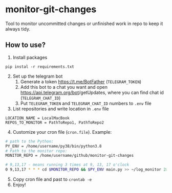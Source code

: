 # monitor-git-changes
Tool to monitor uncommitted changes or unfinished work in repo to keep it always tidy.

## How to use?
1. Install packages
```shell
pip instal -r requirements.txt
```
2. Set up the telegram bot
   1. Generate a token https://t.me/BotFather (`TELEGRAM_TOKEN`)
   2. Add this bot to a chat you want and open 
   https://api.telegram.org/bot<YourBOTToken>/getUpdates, 
   where you can find chat id (`TELEGRAM_CHAT_ID`)
   3. Put `TELEGRAM_TOKEN` and `TELEGRAM_CHAT_ID` numbers to `.env` file 
3. List repositories and write location in `.env` file
```text
LOCATION_NAME = LocalMacBook
REPOS_TO_MONITOR = PathToRepo1, PathToRepo2 
```
4. Customize your cron file (`cron.file`). Example: 
```bash
# path to the Python:
PY_ENV = /home/username/py38/bin/python3.8
# Path to the monitor repo:
MONITOR_REPO = /home/username/github/monitor-git-changes

# 9,13,17 - means running 3 times at 9, 13, 17 o'clock
0 9,13,17 * * * cd $MONITOR_REPO && $PY_ENV main.py >> ~/log_monitor 2>&1
```
5. Copy cron file and past to `crontab -e`
6. Enjoy!
